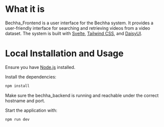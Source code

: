 # What it is

Bechha_Frontend is a user interface for the Bechha system. It provides a user-friendly interface for searching and retrieving videos from a video dataset. The system is built with [Svelte](https://svelte.dev/), [Tailwind CSS](https://tailwindcss.com/), and [DaisyUI](https://daisyui.com/).

# Local Installation and Usage

Ensure you have [Node.js](https://nodejs.org/en) installed.

Install the dependencies:

```bash
npm install
```

Make sure the bechha_backend is running and reachable under the correct hostname and port.

Start the application with:

```bash
npm run dev
```